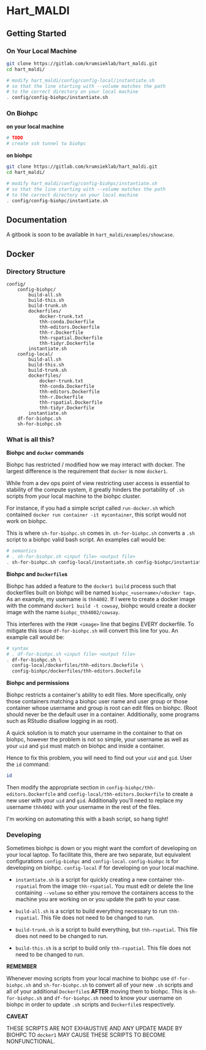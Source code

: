 # Hart_MALDI

## Getting Started

### On Your Local Machine

```sh
git clone https://gitlab.com/krumsieklab/hart_maldi.git
cd hart_maldi/

# modify hart_maldi/config/config-local/instantiate.sh 
# so that the line starting with --volume matches the path
# to the correct directory on your local machine
. config/config-biohpc/instantiate.sh
```

### On Biohpc

**on your local machine**

```sh
# TODO
# create ssh tunnel to biohpc
```

**on biohpc**

```sh
git clone https://gitlab.com/krumsieklab/hart_maldi.git
cd hart_maldi/

# modify hart_maldi/config/config-biohpc/instantiate.sh 
# so that the line starting with --volume matches the path
# to the correct directory on your local machine
. config/config-biohpc/instantiate.sh
```

## Documentation

A gitbook is soon to be available in `hart_maldi/examples/showcase`.

## Docker

### Directory Structure
```
config/
	config-biohpc/
		build-all.sh
		build-this.sh
		build-trunk.sh
		dockerfiles/
			docker-trunk.txt
			thh-conda.Dockerfile
			thh-editors.Dockerfile
			thh-r.Dockerfile
			thh-rspatial.Dockerfile
			thh-tidyr.Dockerfile			
		instantiate.sh
	config-local/
		build-all.sh
		build-this.sh
		build-trunk.sh
		dockerfiles/
			docker-trunk.txt
			thh-conda.Dockerfile
			thh-editors.Dockerfile
			thh-r.Dockerfile
			thh-rspatial.Dockerfile
			thh-tidyr.Dockerfile			
		instantiate.sh
	df-for-biohpc.sh
	sh-for-biohpc.sh
```

### What is all this?

**Biohpc and `docker` commands**

Biohpc has restricted / modified how we may interact with docker. 
The largest difference is the requirement that `docker` is now 
`docker1`. 

While from a dev ops point of view restricting user access is essential
to stability of the compute system, it greatly hinders the portability
of `.sh` scripts from your local machine to the biohpc cluster. 

For instance, if you had a simple script called `run-docker.sh` which
contained `docker run container -it mycontainer`, this script would
not work on biohpc.

This is where `sh-for-biohpc.sh` comes in. `sh-for-biohpc.sh` converts a
`.sh` script to a biohpc valid bash script. An examples call would be:

```sh
# semantics
# . sh-for-biohpc.sh <input file> <output file>
. sh-for-biohpc.sh config-local/instantiate.sh config-biohpc/instantiate.sh
```

**Biohpc and `Dockerfile`s**

Biohpc has added a feature to the `docker1 build` process such that
dockerfiles built on biohpc will be named `biohpc_<username>/<docker tag>`.
As an example, my username is `thh4002`. If I were to create a docker
image with the command `docker1 build -t cowsay`, biohpc would create
a docker image with the name `biohpc_thh4002/cowsay`. 

This interferes with the `FROM <image>` line that begins EVERY 
dockerfile. To mitigate this issue `df-for-biohpc.sh` will convert
this line for you. An example call would be:

```sh
# syntax
# . df-for-biohpc.sh <input file> <output file>
. df-for-biohpc.sh \
  config-local/dockerfiles/thh-editors.Dockefile \
  config-biohpc/dockerfiles/thh-editors.Dockefile
```

**Biohpc and permissions**

Biohpc restricts a container's ability to edit files. More specifically,
only those containers matching a biohpc user name and user group or
those container whose username and group is root can edit files on 
biohpc. (Root should never be the default user in a container. 
Additionally, some programs such as RStudio disallow logging in as
root).

A quick solution is to match your username in the container 
to that on biohpc, however the problem is not so simple, your
username as well as your `uid` and `gid` must match on biohpc and
 inside a container.

Hence to fix this problem, you will need to find out your `uid`
and `gid`. User the `id` command:

```sh
id
```

Then modify the appropriate section in `config-biohpc/thh-editors.Dockerfile`
and `config-local/thh-editors.Dockerfile` to create a new user with
your `uid` and `gid`. Additionally you'll need to replace my username
 `thh4002` with your username in the rest of the files.

I'm working on automating this with a bash script, so hang tight!

### Developing

Sometimes biohpc is down or you might want the comfort of 
developing on your local laptop. To facilitate this, there are two
separate, but equivalent configurations `config-biohpc` and 
`config-local`. `config-biohpc` is for developing on
biohpc. `config-local` if for developing on your local
machine. 

- `instantiate.sh` is a script for quickly creating a new container
`thh-rspatial` from the image `thh-rspatial`. You must edit or delete
the line containing `--volume` so either you remove the containers
access to the machine you are working on or you update the path to 
your case.

- `build-all.sh` is a script to build everything necessary to 
run `thh-rspatial`. This file does not need to be changed to run.

- `build-trunk.sh` is a script to build everything, but `thh-rspatial`.
This file does not need to be changed to run.

- `build-this.sh` is a script to build only `thh-rspatial`. 
This file does not need to be changed to run.

**REMEMBER**

Whenever moving scripts from your local machine to biohpc 
use `df-for-biohpc.sh` and `sh-for-biohpc.sh` to convert all of 
your new `.sh` scripts and all of your additional `Dockerfile`s
**AFTER** moving them to biohpc. This is  `sh-for-biohpc.sh`
and `df-for-biohpc.sh` need to know your username on biohpc
in order to update `.sh` scripts and `Dockerfile`s respectively.

**CAVEAT** 

THESE SCRIPTS ARE NOT EXHAUSTIVE AND ANY UPDATE MADE BY BIOHPC TO
`docker1` MAY CAUSE THESE SCRIPTS TO BECOME NONFUNCTIONAL.